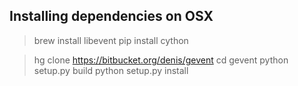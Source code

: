 



## Installing dependencies on OSX

> brew install libevent
> pip install cython

> hg clone https://bitbucket.org/denis/gevent
> cd gevent
> python setup.py build
> python setup.py install